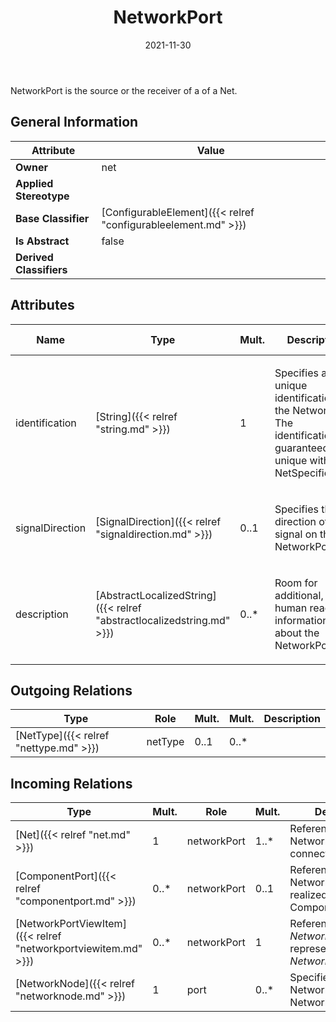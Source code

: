 ﻿---
title: NetworkPort
toc: false
type: specs
date: "2021-11-30"
draft: false
specification: VEC
version: 2.0.0-rc1
documentType: "Recommendation"
elementType: Class
classes:
  - NetworkPort
menu_name: vec-2.0.0-rc1
---
<p> NetworkPort is the source or the receiver of a of a Net.      </p>

## General Information

| Attribute               | Value |
|-------------------------|-------|
| **Owner**               | net |
| **Applied Stereotype**  |   |
| **Base Classifier**     | [ConfigurableElement]({{< relref "configurableelement.md" >}})<br/>  |
| **Is Abstract**         | false |
| **Derived Classifiers** |   |

## Attributes
|  Name  |  Type  |  Mult.  |  Description  |  Owning Classifier  |
|--------|--------|---------|---------------|--------------|
|identification | [String]({{< relref "string.md" >}}) | 1 | <p> Specifies a unique identification of the NetworkPort. The identification is guaranteed to be unique within the NetSpecification.      </p> | [NetworkPort]({{< relref "networkport.md" >}}) |
|signalDirection | [SignalDirection]({{< relref "signaldirection.md" >}}) | 0..1 | <p>Specifies the direction of the signal on this NetworkPort.  </p> | [NetworkPort]({{< relref "networkport.md" >}}) |
|description | [AbstractLocalizedString]({{< relref "abstractlocalizedstring.md" >}}) | 0..* | <p>Room for additional, human readable information about the NetworkPort. </p> | [NetworkPort]({{< relref "networkport.md" >}}) |

## Outgoing Relations
|    Type  |   Role   |   Mult.   |   Mult.   |   Description   |
|----------|----------|-----------|-----------|-----------------|
| [NetType]({{< relref "nettype.md" >}}) | netType | 0..1 | 0..* |  |
##  Incoming Relations
|    Type  |   Mult.  |   Role    |   Mult.   |   Description  |
|----------|----------|-----------|-----------|----------------|
| [Net]({{< relref "net.md" >}}) | 1 | networkPort | 1..* | References the NetworkPorts that are connected by the Net. |
| [ComponentPort]({{< relref "componentport.md" >}}) | 0..* | networkPort | 0..1 | References the NetworkPort that is realized by the ComponentPort. |
| [NetworkPortViewItem]({{< relref "networkportviewitem.md" >}}) | 0..* | networkPort | 1 | References the <i>NetworkPort</i> that is represented by this <i>NetworkPortViewItem.</i> |
| [NetworkNode]({{< relref "networknode.md" >}}) | 1 | port | 0..* | Specifies the NetworkPorts of a NetworkNode. |

